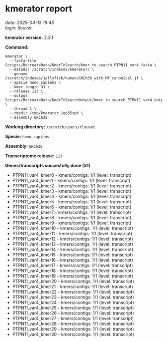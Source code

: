 # kmerator report
*date: 2025-04-13 19:45*  
*login: tlouvet*

**kmerator version:** 2.3.1

**Command:**

```
kmerator \
  --fasta-file Scripts/RecreateData/KmerToSearch/kmer_to_search_PTPN11_var4.fasta \
  --datadir /scratch/indexes/kmerator/ \
  --genome /scratch/indexes/jellyfish/human/GRCh38_with_MT_canonical.jf \
  --specie homo_sapiens \
  --kmer-length 31 \
  --release 113 \
  --output Scripts/RecreateData/KmerToSearchOutput/kmer_to_search_PTPN11_var4_output \
  --thread 1 \
  --tmpdir /tmp/kmerator_1qq35spd \
  --assembly GRCh38
```

**Working directory:** `/scratch/users/tlouvet`

**Specie:** `homo_sapiens`

**Assembly:** `GRCh38`

**Transcriptome release:** `113`

**Genes/transcripts succesfully done (31)**

- PTPN11_var4_kmer0 - kmers/contigs: 1/1 (level: transcript)
- PTPN11_var4_kmer1 - kmers/contigs: 1/1 (level: transcript)
- PTPN11_var4_kmer2 - kmers/contigs: 1/1 (level: transcript)
- PTPN11_var4_kmer3 - kmers/contigs: 1/1 (level: transcript)
- PTPN11_var4_kmer4 - kmers/contigs: 1/1 (level: transcript)
- PTPN11_var4_kmer5 - kmers/contigs: 1/1 (level: transcript)
- PTPN11_var4_kmer6 - kmers/contigs: 1/1 (level: transcript)
- PTPN11_var4_kmer7 - kmers/contigs: 1/1 (level: transcript)
- PTPN11_var4_kmer8 - kmers/contigs: 1/1 (level: transcript)
- PTPN11_var4_kmer9 - kmers/contigs: 1/1 (level: transcript)
- PTPN11_var4_kmer10 - kmers/contigs: 1/1 (level: transcript)
- PTPN11_var4_kmer11 - kmers/contigs: 1/1 (level: transcript)
- PTPN11_var4_kmer12 - kmers/contigs: 1/1 (level: transcript)
- PTPN11_var4_kmer13 - kmers/contigs: 1/1 (level: transcript)
- PTPN11_var4_kmer14 - kmers/contigs: 1/1 (level: transcript)
- PTPN11_var4_kmer15 - kmers/contigs: 1/1 (level: transcript)
- PTPN11_var4_kmer16 - kmers/contigs: 1/1 (level: transcript)
- PTPN11_var4_kmer17 - kmers/contigs: 1/1 (level: transcript)
- PTPN11_var4_kmer18 - kmers/contigs: 1/1 (level: transcript)
- PTPN11_var4_kmer19 - kmers/contigs: 1/1 (level: transcript)
- PTPN11_var4_kmer20 - kmers/contigs: 1/1 (level: transcript)
- PTPN11_var4_kmer21 - kmers/contigs: 1/1 (level: transcript)
- PTPN11_var4_kmer22 - kmers/contigs: 1/1 (level: transcript)
- PTPN11_var4_kmer23 - kmers/contigs: 1/1 (level: transcript)
- PTPN11_var4_kmer24 - kmers/contigs: 1/1 (level: transcript)
- PTPN11_var4_kmer25 - kmers/contigs: 1/1 (level: transcript)
- PTPN11_var4_kmer26 - kmers/contigs: 1/1 (level: transcript)
- PTPN11_var4_kmer27 - kmers/contigs: 1/1 (level: transcript)
- PTPN11_var4_kmer28 - kmers/contigs: 1/1 (level: transcript)
- PTPN11_var4_kmer29 - kmers/contigs: 1/1 (level: transcript)
- PTPN11_var4_kmer30 - kmers/contigs: 1/1 (level: transcript)

